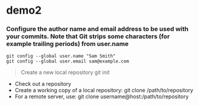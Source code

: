 # demo2

### Configure the author name and email address to be used with your commits. Note that Git strips some characters (for example trailing periods) from user.name

```
git config --global user.name "Sam Smith"
git config --global user.email sam@example.com
```

> Create a new local repository git init


+ Check out a repository
+ Create a working copy of a local repository: git clone /path/to/repository
+ For a remote server, use: git clone username@host:/path/to/repository
